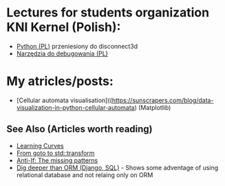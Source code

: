 # Lectures for students organization KNI Kernel (Polish):
- [Python (PL)](https://github.com/disconnect3d/kni-kernel-python-course "Kurs Pythona 3") przeniesiony do disconnect3d
- [Narzędzia do debugowania (PL)](https://github.com/Alexander3/articles/blob/master/Narz%C4%99dzia%20do%20debugowania/Debugging.md "Narzędzia do debugowania")

# My atricles/posts:
- [Cellular automata visualisation]((https://sunscrapers.com/blog/data-visualization-in-python-cellular-automata) (Matplotlib)


## See Also (Articles worth reading)
- [Learning Curves](https://github.com/Dobiasd/articles/blob/master/programming_language_learning_curves.md "Dobiasd's Learning Curves")
- [From goto to std::transform](https://github.com/Dobiasd/articles/blob/master/from_goto_to_std-transform.md "Dobiasd's From goto to std::transform")
- [Anti-If: The missing patterns](http://code.joejag.com/2016/anti-if-the-missing-patterns.html "How to prevent too many ifs")
- [Dig deeper than ORM (Django, SQL)](https://github.com/PyConPL/Book/blob/master/2015/presentations/condemned_to_reinvent_sql/text.md) - Shows some adventage of using relational database and not relaing only on ORM
